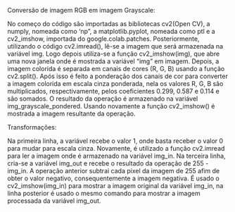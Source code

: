 Conversão de imagem RGB em imagem Grayscale:

No começo do código são importadas as bibliotecas cv2(Open CV), a numply, nomeada como ‘np”, a matplotlib.pyplot, nomeada como ptl e a cv2_imshow, importada do google.colab.patches.
Posteriormente, utilizando o código cv2.imread(), lê-se a imagem que será armazenada na variável img. Logo depois utiliza-se a função cv2_imshow(img), que abre uma nova janela onde é mostrada a variável “img” em imagem. Depois, a imagem colorida é separada em canais de cores (R, G, B) usando a função cv2.split(). Após isso é feito a ponderação dos canais de cor para converter a imagem colorida em escala cinza ponderada, nela os valores R, G, B são multiplicados, respectivamente, pelos coeficientes 0.299, 0.587 e 0.114 e são somados. O resultado da operação é armazenado na variável img_grayscale_pondered. Usando novamente a função cv2_imshow() é mostrada a imagem resultante da operação.

Transformações:

Na primeira linha, a variável recebe o valor 1, onde basta receber o valor 0 para mudar para escala cinza. Novamente, é utilizado a função cv2.imread para ler a imagem onde é armazenado na variável img_in. Na terceira linha, cria-se a variável img_out e recebe o resultado da operação de 255 - img_in. A operação anterior subtrai cada pixel da imagem de 255 afim de obter o valor negativo, consequentemente a imagem negativa. É usado o cv2_imshow(img_in) para mostrar a imagem original da variável img_in, na linha posterior é usado o mesmo comando para mostrar a imagem processada da variável img_out.
